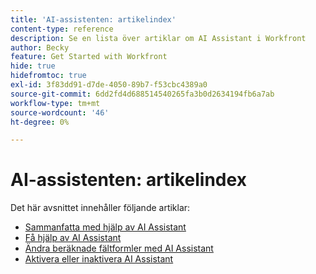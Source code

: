 ```yaml
---
title: 'AI-assistenten: artikelindex'
content-type: reference
description: Se en lista över artiklar om AI Assistant i Workfront
author: Becky
feature: Get Started with Workfront
hide: true
hidefromtoc: true
exl-id: 3f83dd91-d7de-4050-89b7-f53cbc4389a0
source-git-commit: 6dd2fd4d688514540265fa3b0d2634194fb6a7ab
workflow-type: tm+mt
source-wordcount: '46'
ht-degree: 0%

---
```


# AI-assistenten: artikelindex

Det här avsnittet innehåller följande artiklar:

* [Sammanfatta med hjälp av AI Assistant](/help/quicksilver/workfront-basics/ai-assistant/summarize-this.md)
* [Få hjälp av AI Assistant](/help/quicksilver/workfront-basics/ai-assistant/use-ai-to-retrieve-instructions.md)
* [Ändra beräknade fältformler med AI Assistant](/help/quicksilver/workfront-basics/ai-assistant/use-ai-assistant-to-check-formulas.md)
* [Aktivera eller inaktivera AI Assistant](/help/quicksilver/workfront-basics/ai-assistant/enable-or-disable-assistant.md)
